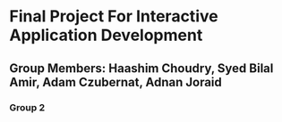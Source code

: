 # Final Project For Interactive Application Development 

## Group Members: Haashim Choudry, Syed Bilal Amir, Adam Czubernat, Adnan Joraid

### Group 2
